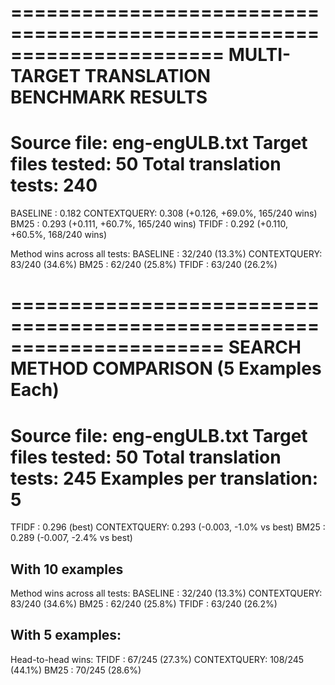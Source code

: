 
======================================================================
MULTI-TARGET TRANSLATION BENCHMARK RESULTS
======================================================================
Source file: eng-engULB.txt
Target files tested: 50
Total translation tests: 240
======================================================================
BASELINE    : 0.182
CONTEXTQUERY: 0.308 (+0.126, +69.0%, 165/240 wins)
BM25        : 0.293 (+0.111, +60.7%, 165/240 wins)
TFIDF       : 0.292 (+0.110, +60.5%, 168/240 wins)

Method wins across all tests:
BASELINE    : 32/240 (13.3%)
CONTEXTQUERY: 83/240 (34.6%)
BM25        : 62/240 (25.8%)
TFIDF       : 63/240 (26.2%)


======================================================================
SEARCH METHOD COMPARISON (5 Examples Each)
======================================================================
Source file: eng-engULB.txt
Target files tested: 50
Total translation tests: 245
Examples per translation: 5
======================================================================
TFIDF       : 0.296 (best)
CONTEXTQUERY: 0.293 (-0.003, -1.0% vs best)
BM25        : 0.289 (-0.007, -2.4% vs best)







## With 10 examples

Method wins across all tests:
BASELINE    : 32/240 (13.3%)
CONTEXTQUERY: 83/240 (34.6%)
BM25        : 62/240 (25.8%)
TFIDF       : 63/240 (26.2%)

## With 5 examples:

Head-to-head wins:
TFIDF       : 67/245 (27.3%)
CONTEXTQUERY: 108/245 (44.1%)
BM25        : 70/245 (28.6%)